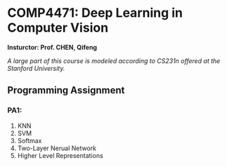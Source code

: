 # COMP4471: Deep Learning in Computer Vision

**Insturctor: Prof. CHEN, Qifeng**

*A large part of this course is modeled according to CS231n offered at the Stanford University.*

## Programming Assignment

### PA1:
1. KNN
2. SVM
3. Softmax
4. Two-Layer Nerual Network
5. Higher Level Representations